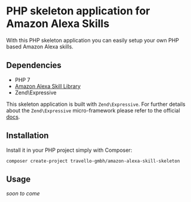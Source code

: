 # PHP skeleton application for Amazon Alexa Skills

With this PHP skeleton application you can easily setup your own PHP based Amazon Alexa 
skills. 

## Dependencies

* PHP 7
* [Amazon Alexa Skill Library](https://github.com/travello-gmbh/amazon-alexa-skill-library)
* Zend\Expressive

This skeleton application is built with `Zend\Expressive`. For further details about the
`Zend\Expressive` micro-framework please refer to the official [docs](https://docs.zendframework.com/zend-expressive/).

## Installation

Install it in your PHP project simply with Composer:

```
composer create-project travello-gmbh/amazon-alexa-skill-skeleton
```

## Usage

*soon to come*

